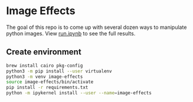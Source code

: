# Image Effects

The goal of this repo is to come up with several dozen ways to manipulate
python images. View [run.ipynb](./run.ipynb) to see the full results.


## Create environment

```sh
brew install cairo pkg-config
python3 -m pip install --user virtualenv
python3 -m venv image-effects
source image-effects/bin/activate
pip install -r requirements.txt
python -m ipykernel install --user --name=image-effects
```
